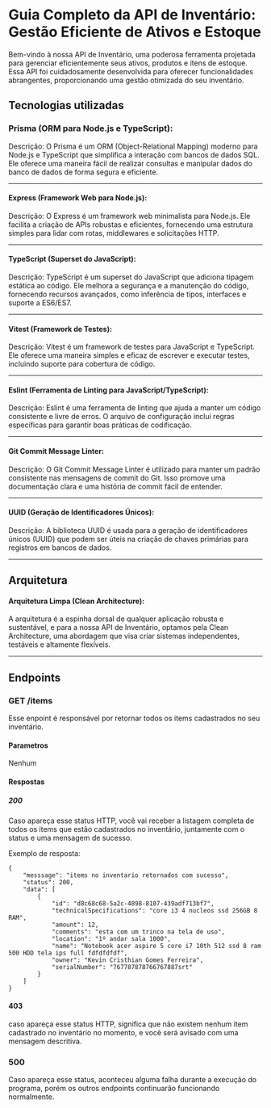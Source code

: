 # Guia Completo da API de Inventário: Gestão Eficiente de Ativos e Estoque

Bem-vindo à nossa API de Inventário, uma poderosa ferramenta projetada para gerenciar eficientemente seus ativos, produtos e itens de estoque. Essa API foi cuidadosamente desenvolvida para oferecer funcionalidades abrangentes, proporcionando uma gestão otimizada do seu inventário.

## Tecnologias utilizadas 

### <p>Prisma (ORM para Node.js e TypeScript):</p>

Descrição: O Prisma é um ORM (Object-Relational Mapping) moderno para Node.js e TypeScript que simplifica a interação com bancos de dados SQL. Ele oferece uma maneira fácil de realizar consultas e manipular dados do banco de dados de forma segura e eficiente.

---------------------------------------------------------------------

#### <p>Express (Framework Web para Node.js):</p>

Descrição: O Express é um framework web minimalista para Node.js. Ele facilita a criação de APIs robustas e eficientes, fornecendo uma estrutura simples para lidar com rotas, middlewares e solicitações HTTP.

----------------------------------------------------------------------------

#### <p>TypeScript (Superset do JavaScript):</p>

Descrição: TypeScript é um superset do JavaScript que adiciona tipagem estática ao código. Ele melhora a segurança e a manutenção do código, fornecendo recursos avançados, como inferência de tipos, interfaces e suporte a ES6/ES7.

---------------------------------------------------------------------------

#### <p>Vitest (Framework de Testes):</p>

Descrição: Vitest é um framework de testes para JavaScript e TypeScript. Ele oferece uma maneira simples e eficaz de escrever e executar testes, incluindo suporte para cobertura de código.

-------------------------------------------------------------------------

#### <p>Eslint (Ferramenta de Linting para JavaScript/TypeScript):</p>

Descrição: Eslint é uma ferramenta de linting que ajuda a manter um código consistente e livre de erros. O arquivo de configuração inclui regras específicas para garantir boas práticas de codificação.

--------------------------------------------------------------------------

#### <p>Git Commit Message Linter:</p>

Descrição: O Git Commit Message Linter é utilizado para manter um padrão consistente nas mensagens de commit do Git. Isso promove uma documentação clara e uma história de commit fácil de entender.

--------------------------------------------------------------------------

#### <p>UUID (Geração de Identificadores Únicos):</p>

Descrição: A biblioteca UUID é usada para a geração de identificadores únicos (UUID) que podem ser úteis na criação de chaves primárias para registros em bancos de dados.

---------------------------------------------------------------------------

## Arquitetura

#### <p>Arquitetura Limpa (Clean Architecture):</p>

A arquitetura é a espinha dorsal de qualquer aplicação robusta e sustentável, e para a nossa API de Inventário, optamos pela Clean Architecture, uma abordagem que visa criar sistemas independentes, testáveis e altamente flexíveis.

---------------------------------------------------------------------

## Endpoints

### GET /items

Esse enpoint é  responsável por retornar todos os items cadastrados no seu inventário.

#### Parametros

Nenhum 

#### Respostas

#####  200

Caso apareça esse status HTTP, vocẽ vai receber a listagem completa de todos os items que estão cadastrados no inventário, juntamente com  o status e uma mensagem de sucesso.

Exemplo de resposta:

```
{
	"messsage": "items no inventario retornados com sucesso",
	"status": 200,
	"data": [
		{
			"id": "d8c68c68-5a2c-4898-8107-439adf713bf7",
			"technicalSpecifications": "core i3 4 nucleos ssd 256GB 8 RAM",
			"amount": 12,
			"comments": "esta com um trinco na tela de uso",
			"location": "1º andar sala 1000",
			"name": "Notebook acer aspire 5 core i7 10th 512 ssd 8 ram 500 HDD tela ips full fdfdfdfdf",
			"owner": "Kevin Cristhian Gomes Ferreira",
			"serialNumber": "767787878766767887srt"
		}
	]
}

```

#### 403

caso apareça esse status HTTP, significa que não existem nenhum item cadastrado no inventário no momento, e vocẽ será avisado com uma mensagem descritiva.


 
### 500

Caso apareça esse status, aconteceu alguma falha durante a execução do programa, porém os outros endpoints continuarão funcionando normalmente.



